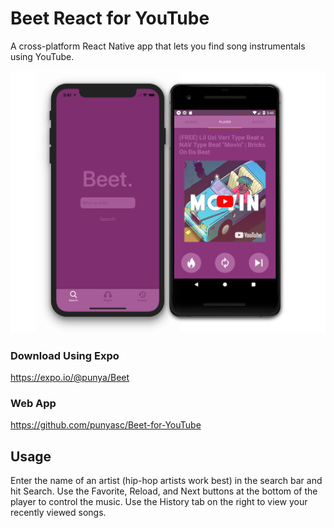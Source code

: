 # Beet React for YouTube
A cross-platform React Native app that lets you find song instrumentals using YouTube.

![BeetImage](https://github.com/punyasc/Beet-React-for-YouTube/raw/master/screenshots.png)

### Download Using Expo
https://expo.io/@punya/Beet

### Web App
https://github.com/punyasc/Beet-for-YouTube

## Usage
Enter the name of an artist (hip-hop artists work best) in the search bar and hit Search. Use the Favorite, Reload, and Next buttons at the bottom of the player to control the music. Use the History tab on the right to view your recently viewed songs.
